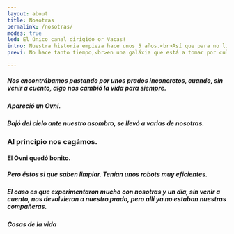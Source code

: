 ```yaml
---
layout: about
title: Nosotras
permalink: /nosotras/
modes: true
led: El único canal dirigido or Vacas!
intro: Nuestra historia empieza hace unos 5 años.<br>Así que para no liarnos, empezaremos por el principio...
previ: No hace tanto tiempo,<br>en una galáxia que está a tomar por culo de la de Star Wars...

---
```


##### Nos encontrábamos pastando por unos prados inconcretos, cuando, sin venir a cuento, algo nos cambió la vida para siempre.

##### Apareció un Ovni.

##### Bajó del cielo ante nuestro asombro, se llevó a varias de nosotras.

### Al principio nos cagámos.

#### El Ovni quedó bonito.

##### Pero éstos si que saben limpiar. Tenían unos robots muy eficientes.

##### El caso es que experimentaron mucho con nosotras y un día, sin venir a cuento, nos devolvieron a nuestro prado, pero allí ya no estaban nuestras compañeras.

##### Cosas de la vida




